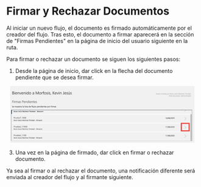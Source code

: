 # Firmar y Rechazar Documentos

Al iniciar un nuevo flujo, el documento es firmado automáticamente por el creador del flujo. Tras esto, el documento a firmar aparecerá en la sección de "Firmas Pendientes" en la página de inicio del usuario siguiente en la ruta.

Para firmar o rechazar un documento se siguen los siguientes pasos:
1. Desde la página de inicio, dar click en la flecha del documento pendiente que se desea firmar.

<p align = "center">
    <img src="./Imagenes/firmar_1.png" height="150">
<p>
  
3. Una vez en la página de firmado, dar click en firmar o rechazar documento.

Ya sea al firmar o al rechazar el documento, una notificación diferente será enviada al creador del flujo y al firmante siguiente.
